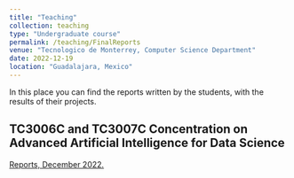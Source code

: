 ```yaml
---
title: "Teaching"
collection: teaching
type: "Undergraduate course"
permalink: /teaching/FinalReports
venue: "Tecnologico de Monterrey, Computer Science Department"
date: 2022-12-19
location: "Guadalajara, Mexico"
---
```


In this place you can find the reports written by the students, with the results of their projects.

## TC3006C and TC3007C Concentration on Advanced Artificial Intelligence for Data Science

[Reports, December 2022.](/files/ConcIA2022.pdf)